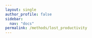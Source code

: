 ```yaml
---
layout: single
author_profile: false
sidebar:
  nav: "docs"
permalink: /methods/lost_productivity
---
```

